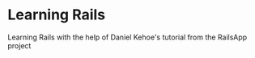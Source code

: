 Learning Rails
==

Learning Rails with the help of Daniel Kehoe's tutorial from the RailsApp project
